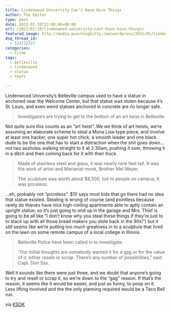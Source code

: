 ```yaml
---
title: Lindenwood University Can’t Have Nice Things
author: The Editor
type: post
date: 2012-01-10T13:00:46+00:00
url: /2012/01/10/lindenwood-university-cant-have-nice-things/
featured_image: http://media.punchingkitty.com/wordpress/2012/01/lindenwood_statue.jpg
dsq_thread_id:
  - 533772727
categories:
  - Crime
tags:
  - belleville
  - lindenwood
  - statue
  - theft

---
```

Lindenwood University&#8217;s Belleville campus used to have a statue in anchored near the Welcome Center, but that statue was stolen because it&#8217;s St. Louis, and even weird statues anchored in concrete are no longer safe.

> Investigators are trying to get to the bottom of an art heist in Belleville.

Not quite sure this counts as an &#8220;art heist&#8221;. We we think of art heists, we&#8217;re assuming an elaborate scheme to steal a Mona Lisa-type piece, and involve at least one hacker, one super hot chick, a smooth leader and one black dude to be the one that has to start a distraction when the shit goes down&#8230;not two assholes walking straight to it at 2:30am, pushing it over, throwing it in a ditch and then coming back for it with their truck.

> Made of stainless steel and glass, it was nearly nine feet tall. It was the work of artist and Marianist monk, Brother Mel Meyer.
> 
> The sculpture was worth about $8,500, but to people on campus, it was priceless.

&#8230;eh, probably not &#8220;priceless&#8221;. $10 says most kids that go there had no idea that statue existed. Stealing is wrong of course (and pointless because rarely do thieves have nice high-ceiling apartments able to aptly contain an upright statue, so it&#8217;s just going to end up in the garage and Mrs. Thief is going to be all like &#8220;I don&#8217;t know why you steal these things if they&#8217;re just to to stack up with all those bread makers you stole back in the 90s!&#8221;) but it still seems like we&#8217;re putting too much greatness in to a sculpture that lived on the lawn on some remote campus of a local college in Illinois.

> Belleville Police have been called in to investigate.
> 
> &#8220;Our initial thoughts are somebody wanted it for a gag or for the value of it, either resale or scrap. There&#8217;s any number of possibilities,&#8221; said Capt. Don Sax.

Well it sounds like there were just three, and we doubt that anyone&#8217;s going to try and resell or scrap it, so we&#8217;re down to the &#8220;gag&#8221; reason. If that&#8217;s the reason, it seems like it would be easier, and just as funny, to poop on it. Less lifting involved and the the only planning required would be a Taco Bell run.

via <a href="http://www.ksdk.com/news/article/295918/3/Nine-foot-tall-sculpture-stolen-from-Lindenwoods-Belleville-campus" target="_blank">KSDK</a>